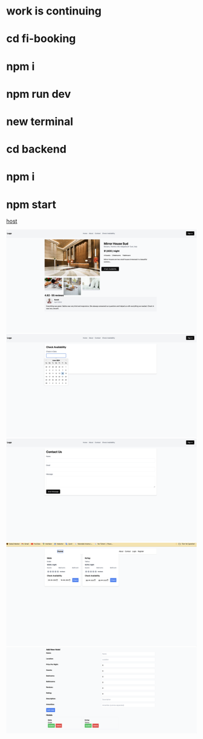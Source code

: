 # work is continuing
# cd fi-booking 
# npm i
# npm run dev

# new terminal

# cd backend
# npm i
# npm start

[host](http://localhost:5173/)

<img src="1.png">
<img src="2.png">
<img src="3.png">
<img src="4.png">
<img src="5.png">